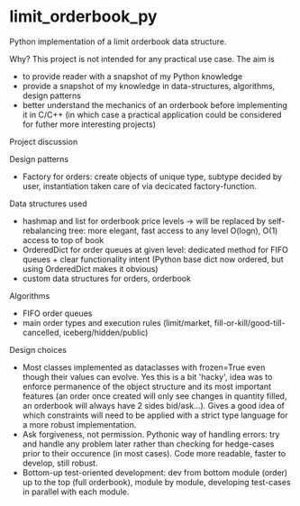 # limit_orderbook_py
Python implementation of a limit orderbook data structure.

Why?
This project is not intended for any practical use case.
The aim is 
- to provide reader with a snapshot of my Python knowledge
- provide a snapshot of my knowledge in data-structures, algorithms, design patterns
- better understand the mechanics of an orderbook before implementing it in C/C++ (in which case a practical application could be considered for futher more interesting projects)


Project discussion

Design patterns
- Factory for orders: create objects of unique type, subtype decided by user, instantiation taken care of via decicated factory-function.

Data structures used
- hashmap and list for orderbook price levels -> will be replaced by self-rebalancing tree: more elegant, fast access to any level O(logn), O(1) access to top of book
- OrderedDict for order queues at given level: dedicated method for FIFO queues + clear functionality intent (Python base dict now ordered, but using OrderedDict makes it obvious)
- custom data structures for orders, orderbook

Algorithms
- FIFO order queues
- main order types and execution rules (limit/market, fill-or-kill/good-till-cancelled, iceberg/hidden/public)

Design choices
- Most classes implemented as dataclasses with frozen=True even though their values can evolve. Yes this is a bit 'hacky', idea was to enforce permanence of the object structure and its most important features (an order once created will only see changes in quantity filled, an orderbook will always have 2 sides bid/ask...). Gives a good idea of which constraints will need to be applied with a strict type language for a more robust implementation.
- Ask forgiveness, not permission. Pythonic way of handling errors: try and handle any problem later rather than checking for hedge-cases prior to their occurence (in most cases). Code more readable, faster to develop, still robust.
- Bottom-up test-oriented development: dev from bottom module (order) up to the top (full orderbook), module by module, developing test-cases in parallel with each module. 

